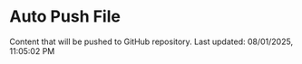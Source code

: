 # Auto Push File

Content that will be pushed to GitHub repository.
Last updated: 08/01/2025, 11:05:02 PM